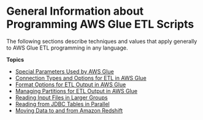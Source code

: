 # General Information about Programming AWS Glue ETL Scripts<a name="aws-glue-programming-general"></a>

The following sections describe techniques and values that apply generally to AWS Glue ETL programming in any language\.

**Topics**
+ [Special Parameters Used by AWS Glue](aws-glue-programming-etl-glue-arguments.md)
+ [Connection Types and Options for ETL in AWS Glue](aws-glue-programming-etl-connect.md)
+ [Format Options for ETL Output in AWS Glue](aws-glue-programming-etl-format.md)
+ [Managing Partitions for ETL Output in AWS Glue](aws-glue-programming-etl-partitions.md)
+ [Reading Input Files in Larger Groups](grouping-input-files.md)
+ [Reading from JDBC Tables in Parallel](run-jdbc-parallel-read-job.md)
+ [Moving Data to and from Amazon Redshift](aws-glue-programming-etl-redshift.md)